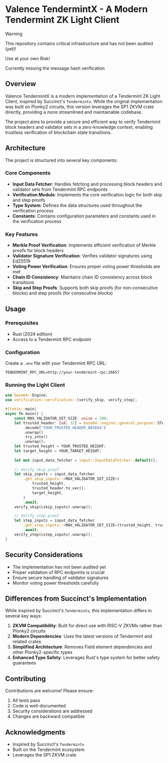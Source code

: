 # Valence TendermintX - A Modern Tendermint ZK Light Client

> [!WARNING]
> This repository contains critical infrastructure 
> and has not been audited (yet)!
>
> Use at your own Risk!
>
> Currently missing the message hash verification

## Overview

Valence TendermintX is a modern implementation of a Tendermint ZK Light Client, inspired by Succinct's `Tendermintx`. While the original implementation was built on Plonky2 circuits, this version leverages the SP1 ZKVM crate directly, providing a more streamlined and maintainable codebase.

The project aims to provide a secure and efficient way to verify Tendermint block headers and validator sets in a zero-knowledge context, enabling trustless verification of blockchain state transitions.

## Architecture

The project is structured into several key components:

### Core Components

- **Input Data Fetcher**: Handles fetching and processing block headers and validator sets from Tendermint RPC endpoints
- **Verification Module**: Implements the core verification logic for both skip and step proofs
- **Type System**: Defines the data structures used throughout the verification process
- **Constants**: Contains configuration parameters and constants used in the verification process

### Key Features

- **Merkle Proof Verification**: Implements efficient verification of Merkle proofs for block headers
- **Validator Signature Verification**: Verifies validator signatures using Ed25519
- **Voting Power Verification**: Ensures proper voting power thresholds are met
- **Chain ID Consistency**: Maintains chain ID consistency across block transitions
- **Skip and Step Proofs**: Supports both skip proofs (for non-consecutive blocks) and step proofs (for consecutive blocks)

## Usage

### Prerequisites

- Rust (2024 edition)
- Access to a Tendermint RPC endpoint

### Configuration

Create a `.env` file with your Tendermint RPC URL:

```env
TENDERMINT_RPC_URL=http://your-tendermint-rpc:26657
```

### Running the Light Client

```rust
use base64::Engine;
use verification::verification::{verify_skip, verify_step};

#[tokio::main]
async fn main() {
    const MAX_VALIDATOR_SET_SIZE: usize = 100;
    let trusted_header: [u8; 32] = base64::engine::general_purpose::STANDARD
        .decode("YOUR_TRUSTED_HEADER_BASE64")
        .unwrap()
        .try_into()
        .unwrap();
    let trusted_height = YOUR_TRUSTED_HEIGHT;
    let target_height = YOUR_TARGET_HEIGHT;
    
    let mut input_data_fetcher = input::InputDataFetcher::default();
    
    // Verify skip proof
    let skip_inputs = input_data_fetcher
        .get_skip_inputs::<MAX_VALIDATOR_SET_SIZE>(
            trusted_height,
            trusted_header.to_vec(),
            target_height,
        )
        .await;
    verify_skip(&skip_inputs).unwrap();

    // Verify step proof
    let step_inputs = input_data_fetcher
        .get_step_inputs::<MAX_VALIDATOR_SET_SIZE>(trusted_height, trusted_header.to_vec())
        .await;
    verify_step(&step_inputs).unwrap();
}
```

## Security Considerations

- The implementation has not been audited yet
- Proper validation of RPC endpoints is crucial
- Ensure secure handling of validator signatures
- Monitor voting power thresholds carefully

## Differences from Succinct's Implementation

While inspired by Succinct's `Tendermintx`, this implementation differs in several key ways:

1. **ZKVM Compatibility**: Built for direct use with RISC-V ZKVMs rather than Plonky2 circuits
2. **Modern Dependencies**: Uses the latest versions of Tendermint and related crates
3. **Simplified Architecture**: Removes Field element dependencies and other Plonky2-specific types
4. **Enhanced Type Safety**: Leverages Rust's type system for better safety guarantees

## Contributing

Contributions are welcome! Please ensure:

1. All tests pass
2. Code is well-documented
3. Security considerations are addressed
4. Changes are backward compatible

## Acknowledgments

- Inspired by Succinct's `Tendermintx`
- Built on the Tendermint ecosystem
- Leverages the SP1 ZKVM crate